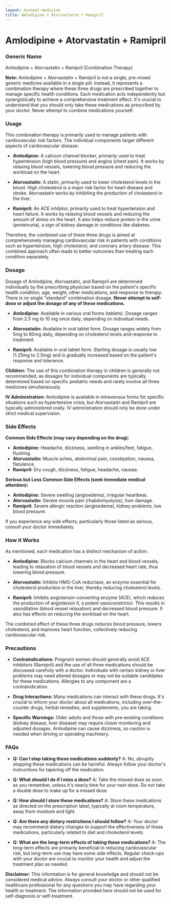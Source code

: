 ```yaml
---
layout: minimal-medicine
title: Amlodipine + Atorvastatin + Ramipril
---
```


# Amlodipine + Atorvastatin + Ramipril
### Generic Name
Amlodipine + Atorvastatin + Ramipril (Combination Therapy)

**Note:**  Amlodipine + Atorvastatin + Ramipril is not a single, pre-mixed generic medicine available in a single pill. Instead, it represents a combination therapy where these three drugs are prescribed together to manage specific health conditions.  Each medication acts independently but synergistically to achieve a comprehensive treatment effect.  It's crucial to understand that you should only take these medications as prescribed by your doctor.  Never attempt to combine medications yourself.

### Usage

This combination therapy is primarily used to manage patients with cardiovascular risk factors. The individual components target different aspects of cardiovascular disease:

* **Amlodipine:** A calcium channel blocker, primarily used to treat hypertension (high blood pressure) and angina (chest pain). It works by relaxing blood vessels, lowering blood pressure and reducing the workload on the heart.

* **Atorvastatin:** A statin, primarily used to lower cholesterol levels in the blood. High cholesterol is a major risk factor for heart disease and stroke. Atorvastatin works by inhibiting the production of cholesterol in the liver.

* **Ramipril:** An ACE inhibitor, primarily used to treat hypertension and heart failure. It works by relaxing blood vessels and reducing the amount of stress on the heart. It also helps reduce protein in the urine (proteinuria), a sign of kidney damage in conditions like diabetes.

Therefore, the combined use of these three drugs is aimed at comprehensively managing cardiovascular risk in patients with conditions such as hypertension, high cholesterol, and coronary artery disease. This combined approach often leads to better outcomes than treating each condition separately.

### Dosage

Dosage of Amlodipine, Atorvastatin, and Ramipril are determined individually by the prescribing physician based on the patient's specific health condition, age, weight, other medications, and response to therapy.  There is no single "standard" combination dosage.  **Never attempt to self-dose or adjust the dosage of any of these medications.**

* **Amlodipine:** Available in various oral forms (tablets). Dosage ranges from 2.5 mg to 10 mg once daily, depending on individual needs.

* **Atorvastatin:** Available in oral tablet form. Dosage ranges widely from 5mg to 80mg daily, depending on cholesterol levels and response to treatment.

* **Ramipril:**  Available in oral tablet form. Starting dosage is usually low (1.25mg to 2.5mg) and is gradually increased based on the patient's response and tolerance.

**Children:**  The use of this combination therapy in children is generally not recommended, as dosages for individual components are typically determined based on specific pediatric needs and rarely involve all three medicines simultaneously.

**IV Administration:** Amlodipine is available in intravenous forms for specific situations such as hypertensive crisis, but Atorvastatin and Ramipril are typically administered orally.  IV administration should only be done under strict medical supervision.

### Side Effects

**Common Side Effects (may vary depending on the drug):**

* **Amlodipine:** Headache, dizziness, swelling in ankles/feet, fatigue, flushing.
* **Atorvastatin:** Muscle aches, abdominal pain, constipation, nausea, flatulence.
* **Ramipril:**  Dry cough, dizziness, fatigue, headache, nausea.


**Serious but Less Common Side Effects (seek immediate medical attention):**

* **Amlodipine:**  Severe swelling (angioedema), irregular heartbeat.
* **Atorvastatin:**  Severe muscle pain (rhabdomyolysis), liver damage.
* **Ramipril:**  Severe allergic reaction (angioedema), kidney problems, low blood pressure.


If you experience any side effects, particularly those listed as serious, consult your doctor immediately.


### How it Works

As mentioned, each medication has a distinct mechanism of action:

* **Amlodipine:**  Blocks calcium channels in the heart and blood vessels, leading to relaxation of blood vessels and decreased heart rate, thus lowering blood pressure.

* **Atorvastatin:**  Inhibits HMG-CoA reductase, an enzyme essential for cholesterol production in the liver, thereby reducing cholesterol levels.

* **Ramipril:** Inhibits angiotensin-converting enzyme (ACE), which reduces the production of angiotensin II, a potent vasoconstrictor. This results in vasodilation (blood vessel relaxation) and decreased blood pressure.  It also has effects on reducing the workload on the heart.


The combined effect of these three drugs reduces blood pressure, lowers cholesterol, and improves heart function, collectively reducing cardiovascular risk.

### Precautions

* **Contraindications:**  Pregnant women should generally avoid ACE inhibitors (Ramipril) and the use of all three medications should be discussed carefully with a doctor.  Individuals with certain kidney or liver problems may need altered dosages or may not be suitable candidates for these medications.  Allergies to any component are a contraindication.

* **Drug Interactions:**  Many medications can interact with these drugs.  It's crucial to inform your doctor about all medications, including over-the-counter drugs, herbal remedies, and supplements, you are taking.

* **Specific Warnings:**  Older adults and those with pre-existing conditions (kidney disease, liver disease) may require closer monitoring and adjusted dosages.  Amlodipine can cause dizziness, so caution is needed when driving or operating machinery.


### FAQs

* **Q: Can I stop taking these medications suddenly?** A: No, abruptly stopping these medications can be harmful.  Always follow your doctor's instructions for tapering off the medication.

* **Q:  What should I do if I miss a dose?** A: Take the missed dose as soon as you remember, unless it's nearly time for your next dose.  Do not take a double dose to make up for a missed dose.

* **Q: How should I store these medications?** A: Store these medications as directed on the prescription label, typically at room temperature, away from moisture and light.

* **Q: Are there any dietary restrictions I should follow?** A: Your doctor may recommend dietary changes to support the effectiveness of these medications, particularly related to diet and cholesterol levels.

* **Q:  What are the long-term effects of taking these medications?** A: The long-term effects are primarily beneficial in reducing cardiovascular risk, but long-term use may have some side effects. Regular check-ups with your doctor are crucial to monitor your health and adjust the treatment plan as needed.


**Disclaimer:** This information is for general knowledge and should not be considered medical advice.  Always consult your doctor or other qualified healthcare professional for any questions you may have regarding your health or treatment.  The information provided here should not be used for self-diagnosis or self-treatment.

